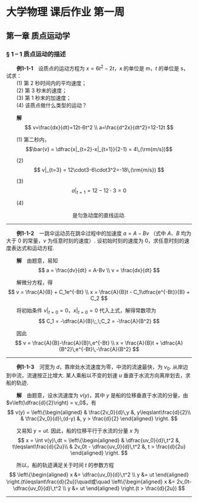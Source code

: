 # 大学物理 课后作业 第一周

## 第一章 质点运动学

### &sect; 1 &ndash; 1 质点运动的描述

&emsp;&emsp;**例1-1-1**&emsp;设质点的运动方程为 $x=6t^2-2t$，$x$ 的单位是 m，$t$ 的单位是 s，试求：  
&emsp;&emsp;(1) 第 $2$ 秒时间内的平均速度；  
&emsp;&emsp;(2) 第 $3$ 秒末的速度；  
&emsp;&emsp;(3) 第 $1$ 秒末的加速度；  
&emsp;&emsp;(4) 该质点做什么类型的运动？

&emsp;&emsp;**解**&emsp;
$$
    v=\frac{dx}{dt}=12t-6t^2 \\
    a=\frac{d^2x}{dt^2}=12-12t
$$

&emsp;&emsp;(1) 第二秒内，
$$\bar{v} = \dfrac{x|_{t=2}-x|_{t=1}}{2-1} = 4\,(\rm{m/s})$$

&emsp;&emsp;(2)
$$ v|_{t=3} = 12\cdot3-6\cdot3^2=-18\,(\rm{m/s}) $$

&emsp;&emsp;(3)
$$ a|_{t=1} = 12-12\cdot3=0$$

&emsp;&emsp;(4)
<center> 是匀急动度的直线运动. </center>

---

&emsp;&emsp;**例1-1-2**&emsp;一跳伞运动员在跳伞过程中的加速度 $a=A-Bv$ （式中 $A$、$B$ 均为大于 $0$ 的常量，$v$ 为任意时刻的速度）. 设初始时刻的速度为 $0$，求任意时刻的速度表达式和运动方程.

&emsp;&emsp;**解**&emsp;由题意，易知
$$
    a = \frac{dv}{dt} = A-Bv \\
    v = \frac{dx}{dt}
$$

&emsp;&emsp;解微分方程，得
$$
    v = \frac{A}{B} + C_1e^{-Bt} \\
    x = \frac{A}{B}t - C_1\dfrac{e^{-Bt}}{B} + C_2
$$

&emsp;&emsp;将初始条件 $v|_{t=0}=0$，$x|_{t=0}=0$ 代入上式，解得常数项为
$$
    C_1 = -\dfrac{A}{B}\;,\;C_2 = -\frac{A}{B^2}
$$

&emsp;&emsp;因此
$$
    v = \frac{A}{B}-\frac{A}{B}\,e^{-Bt} \\
    x = \frac{A}{B}t + \dfrac{A}{B^2}\,e^{-Bt}\,-\frac{A}{B^2}
$$

---

&emsp;&emsp;**例1-1-3**&emsp;河宽为 $d$，靠岸处水流速度为零，中流的流速最快，为 $v_0$. 从岸边到中流，流速按正比增大. 某人乘船以不变的划速 $u$ 垂直于水流方向离岸划去，求船的轨迹.

&emsp;&emsp;**解**&emsp;由题意，设水流速度为 $v(y)$，其中 $y$ 是船的位移垂直于水流的分量，由 $v\left(\dfrac{d}{2}\right) = v_0$，有
$$
    v(y) = \left\{\begin{aligned}
        & \frac{2v_0}{d}\,y     &, y\leqslant\frac{d}{2}\\
        & \frac{2v_0}{d}\,(d-y) &, y > \frac{d}{2}
    \end{aligned} \right.
$$

&emsp;&emsp;又易知 $y=ut$. 因此，船的位移平行于水流的分量 $x$ 为
$$
    x = \int v(y)\,dt = \left\{\begin{aligned}
        & \dfrac{uv_0}{d}\,t^2 &, t\leqslant\frac{d}{2u}\\
        & 2v_0t - \dfrac{uv_0}{d}\,t^2 &, t > \frac{d}{2u}
    \end{aligned} \right.
$$

&emsp;&emsp;所以，船的轨迹满足关于时间 $t$ 的参数方程
$$
    \left\{\begin{aligned}
        x &= \dfrac{uv_0}{d}\,t^2 \\
        y &= ut
    \end{aligned} \right.(t\leqslant\frac{d}{2u})\quad或\quad
    \left\{\begin{aligned}
        x &= 2v_0t-\dfrac{uv_0}{d}\,t^2 \\
        y &= ut
    \end{aligned} \right.(t > \frac{d}{2u})
$$

---
